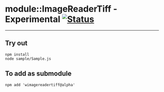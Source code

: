 
# module::ImageReaderTiff - Experimental [![Status](https://github.com/Wandalen/wImageReaderTiff/workflows/Test/badge.svg)](https://github.com/Wandalen/wImageReaderTiff/actions?query=workflow%3ATest)

___

## Try out
```
npm install
node sample/Sample.js
```

## To add as submodule
```
npm add 'wimagereadertiff@alpha'
```

